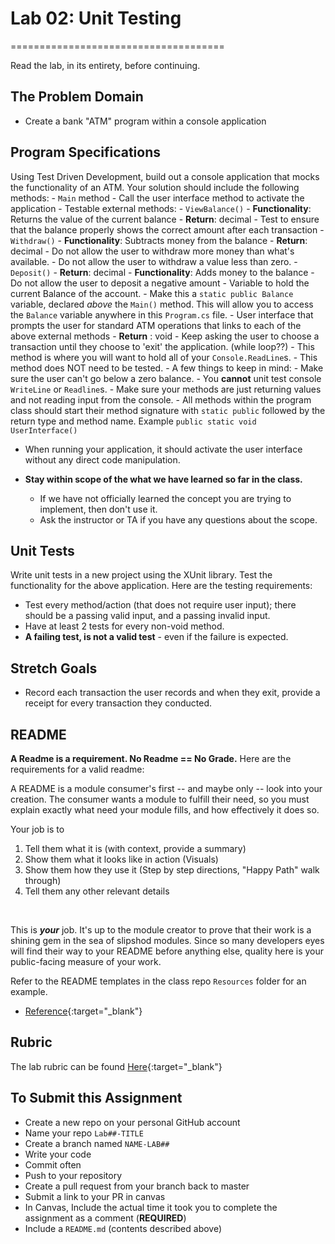 # Lab 02: Unit Testing
=====================================

Read the lab, in its entirety, before continuing.

## The Problem Domain
- Create a bank "ATM" program within a console application

## Program Specifications
Using Test Driven Development, build out a console application that mocks the functionality of an ATM. Your solution should include the following methods:
    - `Main` method
		- Call the user interface method to activate the application
	- Testable external methods:
		- `ViewBalance()`
			- **Functionality**: Returns the value of the current balance
			- **Return**: decimal
			- Test to ensure that the balance properly shows the correct amount after each transaction
		- `Withdraw()`
			- **Functionality**: Subtracts money from the balance
			- **Return**: decimal
			- Do not allow the user to withdraw more money than what's available.
			- Do not allow the user to withdraw a value less than zero. 
		- `Deposit()`
			- **Return**: decimal
			- **Functionality**: Adds money to the balance
			- Do not allow the user to deposit a negative amount
		- Variable to hold the current Balance of the account. 
			- Make this a `static public Balance` variable, declared *above* the `Main()` method. This will allow you to access the `Balance` variable anywhere in this `Program.cs` file. 
	- User interface that prompts the user for standard ATM operations that links to each of the above external methods
		- **Return** : void
		- Keep asking the user to choose a transaction until they choose to 'exit' the application. (while loop??)
		- This method is where you will want to hold all of your `Console.ReadLine`s. 
		- This method does NOT need to be tested.
	- A few things to keep in mind:
		- Make sure the user can't go below a zero balance.
		- You **cannot** unit test console `WriteLine` or `Readline`s. 
		- Make sure your methods are just returning values and not reading input from the console. 
		- All methods within the program class should start their method signature with `static public` followed by the return type and method name. Example `public static void UserInterface()`

- When running your application, it should activate the user interface without any direct code manipulation.

- **Stay within scope of the what we have learned so far in the class.**
	- If we have not officially learned the concept you are trying to implement, then don't use it. 
	- Ask the instructor or TA if you have any questions about the scope. 


## Unit Tests

Write unit tests in a new project using the XUnit library. Test the functionality for the above application. 
Here are the testing requirements:
- Test every method/action (that does not require user input); there should be a passing valid input, and a passing invalid input.
- Have at least 2 tests for every non-void method.
- **A failing test, is not a valid test** - even if the failure is expected. 


## Stretch Goals
- Record each transaction the user records and when they exit, provide a receipt for every transaction they conducted. 


## README
**A Readme is a requirement. No Readme == No Grade.** 
Here are the requirements for a valid readme:

A README is a module consumer's first -- and maybe only -- look into your creation. The consumer wants a module to fulfill their need, so you must explain exactly what need your module fills, and how effectively it does so.

Your job is to

1. Tell them what it is (with context, provide a summary)
1. Show them what it looks like in action (Visuals)
1. Show them how they use it (Step by step directions, "Happy Path" walk through)
1. Tell them any other relevant details
<br />

This is ***your*** job. It's up to the module creator to prove that their work is a shining gem in the sea of slipshod modules. Since so many developers eyes will find their way to your README before anything else, quality here is your public-facing measure of your work.

Refer to the README templates in the class repo `Resources` folder for an example. 
- [Reference](https://github.com/noffle/art-of-readme){:target="_blank"} 


## Rubric

The lab rubric can be found [Here](../../Resources/rubric){:target="_blank"} 

## To Submit this Assignment
- Create a new repo on your personal GitHub account
- Name your repo `Lab##-TITLE`
- Create a branch named `NAME-LAB##`
- Write your code
- Commit often
- Push to your repository
- Create a pull request from your branch back to master
- Submit a link to your PR in canvas
- In Canvas, Include the actual time it took you to complete the assignment as a comment (**REQUIRED**)
- Include a `README.md` (contents described above)

